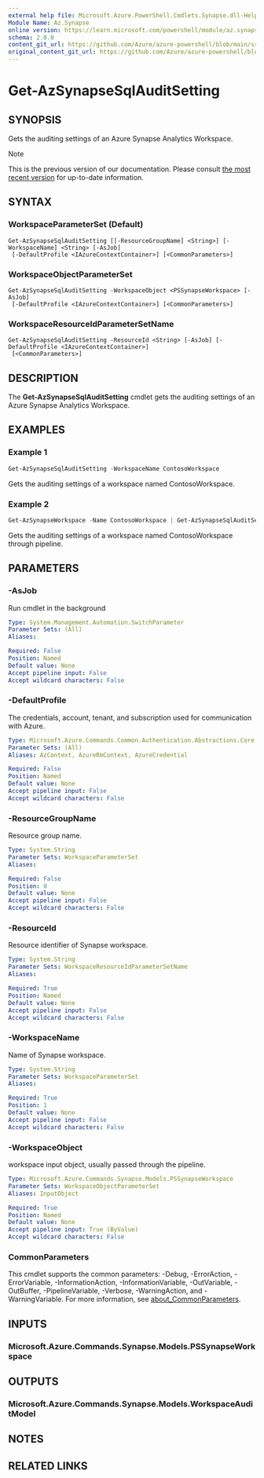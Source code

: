 ```yaml
---
external help file: Microsoft.Azure.PowerShell.Cmdlets.Synapse.dll-Help.xml
Module Name: Az.Synapse
online version: https://learn.microsoft.com/powershell/module/az.synapse/get-azsynapsesqlauditsetting
schema: 2.0.0
content_git_url: https://github.com/Azure/azure-powershell/blob/main/src/Synapse/Synapse/help/Get-AzSynapseSqlAuditSetting.md
original_content_git_url: https://github.com/Azure/azure-powershell/blob/main/src/Synapse/Synapse/help/Get-AzSynapseSqlAuditSetting.md
---
```


# Get-AzSynapseSqlAuditSetting

## SYNOPSIS
Gets the auditing settings of an Azure Synapse Analytics Workspace.

> [!NOTE]
>This is the previous version of our documentation. Please consult [the most recent version](/powershell/module/az.synapse/get-azsynapsesqlauditsetting) for up-to-date information.

## SYNTAX

### WorkspaceParameterSet (Default)
```
Get-AzSynapseSqlAuditSetting [[-ResourceGroupName] <String>] [-WorkspaceName] <String> [-AsJob]
 [-DefaultProfile <IAzureContextContainer>] [<CommonParameters>]
```

### WorkspaceObjectParameterSet
```
Get-AzSynapseSqlAuditSetting -WorkspaceObject <PSSynapseWorkspace> [-AsJob]
 [-DefaultProfile <IAzureContextContainer>] [<CommonParameters>]
```

### WorkspaceResourceIdParameterSetName
```
Get-AzSynapseSqlAuditSetting -ResourceId <String> [-AsJob] [-DefaultProfile <IAzureContextContainer>]
 [<CommonParameters>]
```

## DESCRIPTION
The **Get-AzSynapseSqlAuditSetting** cmdlet gets the auditing settings of an Azure Synapse Analytics Workspace.

## EXAMPLES

### Example 1
```powershell
Get-AzSynapseSqlAuditSetting -WorkspaceName ContosoWorkspace
```

Gets the auditing settings of a workspace named ContosoWorkspace.

### Example 2
```powershell
Get-AzSynapseWorkspace -Name ContosoWorkspace | Get-AzSynapseSqlAuditSetting
```

Gets the auditing settings of a workspace named ContosoWorkspace through pipeline.

## PARAMETERS

### -AsJob
Run cmdlet in the background

```yaml
Type: System.Management.Automation.SwitchParameter
Parameter Sets: (All)
Aliases:

Required: False
Position: Named
Default value: None
Accept pipeline input: False
Accept wildcard characters: False
```

### -DefaultProfile
The credentials, account, tenant, and subscription used for communication with Azure.

```yaml
Type: Microsoft.Azure.Commands.Common.Authentication.Abstractions.Core.IAzureContextContainer
Parameter Sets: (All)
Aliases: AzContext, AzureRmContext, AzureCredential

Required: False
Position: Named
Default value: None
Accept pipeline input: False
Accept wildcard characters: False
```

### -ResourceGroupName
Resource group name.

```yaml
Type: System.String
Parameter Sets: WorkspaceParameterSet
Aliases:

Required: False
Position: 0
Default value: None
Accept pipeline input: False
Accept wildcard characters: False
```

### -ResourceId
Resource identifier of Synapse workspace.

```yaml
Type: System.String
Parameter Sets: WorkspaceResourceIdParameterSetName
Aliases:

Required: True
Position: Named
Default value: None
Accept pipeline input: False
Accept wildcard characters: False
```

### -WorkspaceName
Name of Synapse workspace.

```yaml
Type: System.String
Parameter Sets: WorkspaceParameterSet
Aliases:

Required: True
Position: 1
Default value: None
Accept pipeline input: False
Accept wildcard characters: False
```

### -WorkspaceObject
workspace input object, usually passed through the pipeline.

```yaml
Type: Microsoft.Azure.Commands.Synapse.Models.PSSynapseWorkspace
Parameter Sets: WorkspaceObjectParameterSet
Aliases: InputObject

Required: True
Position: Named
Default value: None
Accept pipeline input: True (ByValue)
Accept wildcard characters: False
```

### CommonParameters
This cmdlet supports the common parameters: -Debug, -ErrorAction, -ErrorVariable, -InformationAction, -InformationVariable, -OutVariable, -OutBuffer, -PipelineVariable, -Verbose, -WarningAction, and -WarningVariable. For more information, see [about_CommonParameters](http://go.microsoft.com/fwlink/?LinkID=113216).

## INPUTS

### Microsoft.Azure.Commands.Synapse.Models.PSSynapseWorkspace

## OUTPUTS

### Microsoft.Azure.Commands.Synapse.Models.WorkspaceAuditModel

## NOTES

## RELATED LINKS
